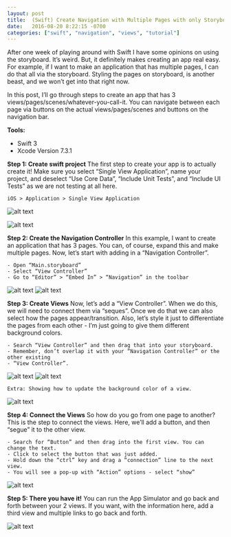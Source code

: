```yaml
---
layout: post
title:  (Swift) Create Navigation with Multiple Pages with only Storyboard
date:   2016-08-20 8:22:15 -0700
categories: ["swift", "navigation", "views", "tutorial"]
---
```


After one week of playing around with Swift I have some opinions on using the storyboard. It’s weird. But, it definitely makes creating an app real easy. For example, if I want to make an application that has multiple pages, I can do that all via the storyboard. Styling the pages on storyboard, is another beast, and we won’t get into that right now.

In this post, I’ll go through steps to create an app that has 3 views/pages/scenes/whatever-you-call-it. You can navigate between each page via buttons on the actual views/pages/scenes and buttons on the navigation bar. 

**Tools:**   

- Swift 3   
- Xcode Version 7.3.1

**Step 1: Create swift project**
The first step to create your app is to actually create it! Make sure you select “Single View Application”, name your project, and deselect “Use Core Data”, “Include Unit Tests”, and “Include UI Tests” as we are not testing at all here.

```
iOS > Application > Single View Application
```

![alt text](https://raw.githubusercontent.com/seimith/seimith.github.io/master/_assets/2016-08-20-assets/img1.png "Creating a single page application")

![alt text](https://raw.githubusercontent.com/seimith/seimith.github.io/master/_assets/2016-08-20-assets/img2.png "Naming your Swift project")

**Step 2: Create the Navigation Controller**
In this example, I want to create an application that has 3 pages. You can, of course, expand this and make multiple pages. Now, let’s start with adding in a “Navigation Controller”.

```
- Open “Main.storyboard”
- Select “View Controller”
- Go to “Editor” > “Embed In” > “Navigation” in the toolbar
```

![alt text](https://raw.githubusercontent.com/seimith/seimith.github.io/master/_assets/2016-08-20-assets/img3.png "Embed in the navigation bar")
![alt text](https://raw.githubusercontent.com/seimith/seimith.github.io/master/_assets/2016-08-20-assets/img4.png "How the embeded navigation bar looks like in the storyboard")

**Step 3: Create Views**
Now, let’s add a “View Controller”. When we do this, we will need to connect them via “seques”. Once we do that we can also select how the pages appear/transition. Also, let’s style it just to differentiate the pages from each other - I’m just going to give them different background colors.

```
- Search “View Controller” and then drag that into your storyboard. 
- Remember, don’t overlap it with your “Navigation Controller” or the other existing 
- “View Controller”.
```

![alt text](https://raw.githubusercontent.com/seimith/seimith.github.io/master/_assets/2016-08-20-assets/img5-1.png "Search for view controller")
![alt text](https://raw.githubusercontent.com/seimith/seimith.github.io/master/_assets/2016-08-20-assets/img5-2.png "2 views in the storyboard")

```
Extra: Showing how to update the background color of a view.
```

![alt text](https://raw.githubusercontent.com/seimith/seimith.github.io/master/_assets/2016-08-20-assets/img6.png "Changing a view's background color")

**Step 4: Connect the Views**
So how do you go from one page to another? This is the step to connect the views. Here, we’ll add a button, and then “segue” it to the other view. 

```
- Search for “Button” and then drag into the first view. You can change the text.
- Click to select the button that was just added.
- Hold down the “ctrl” key and drag a “connection” line to the next view.
- You will see a pop-up with “Action” options - select “show”
```

![alt text](https://raw.githubusercontent.com/seimith/seimith.github.io/master/_assets/2016-08-20-assets/img7.png "Segue-ing the views together")

**Step 5: There you have it!**
You can run the App Simulator and go back and forth between your 2 views. If you want, with the information here, add a third view and multiple links to go back and forth.

![alt text](https://raw.githubusercontent.com/seimith/seimith.github.io/master/_assets/2016-08-20-assets/img8.png "A 3 view application")
